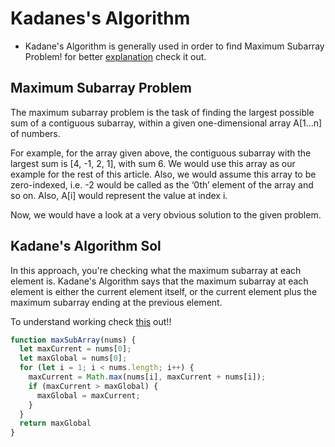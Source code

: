 # Kadanes's Algorithm

- Kadane's Algorithm is generally used in order to find Maximum Subarray Problem! for better [explanation](https://medium.com/@rsinghal757/kadanes-algorithm-dynamic-programming-how-and-why-does-it-work-3fd8849ed73d) check it out.

## Maximum Subarray Problem

The maximum subarray problem is the task of finding the largest possible sum of a contiguous subarray, within a given one-dimensional array A[1…n] of numbers.

For example, for the array given above, the contiguous subarray with the largest sum is [4, -1, 2, 1], with sum 6. We would use this array as our example for the rest of this article. Also, we would assume this array to be zero-indexed, i.e. -2 would be called as the ‘0th’ element of the array and so on. Also, A[i] would represent the value at index i.

Now, we would have a look at a very obvious solution to the given problem.

## Kadane's Algorithm Sol

In this approach, you're checking what the maximum subarray at each element is. Kadane's Algorithm says that the maximum subarray at each element is either the current element itself, or the current element plus the maximum subarray ending at the previous element.

To understand working check [this](https://dev.to/alisabaj/kadane-s-algorithm-the-maximum-subarray-problem-c31) out!!

```Javascript
function maxSubArray(nums) {
  let maxCurrent = nums[0];
  let maxGlobal = nums[0];
  for (let i = 1; i < nums.length; i++) {
    maxCurrent = Math.max(nums[i], maxCurrent + nums[i]);
    if (maxCurrent > maxGlobal) {
      maxGlobal = maxCurrent;
    }
  }
  return maxGlobal
}
```

